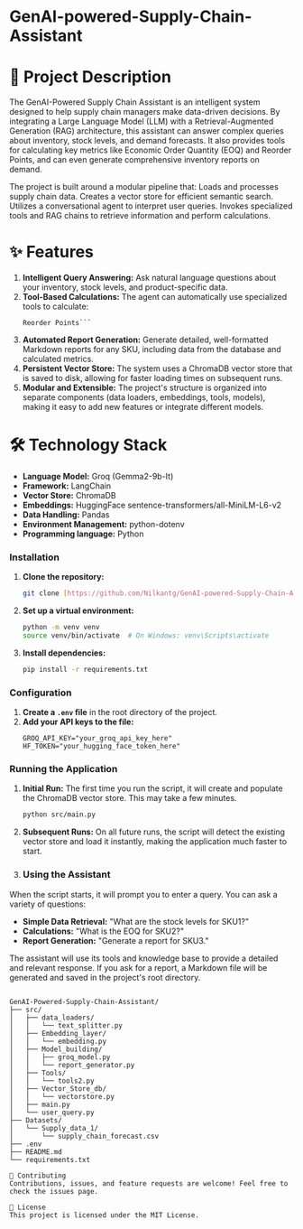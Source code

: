 # GenAI-powered-Supply-Chain-Assistant
<!-- Built a GenAI-powered supply chain assistant that integrates LLM-based conversational queries, demand forecasting, supplier risk evaluation, and automated document generation. Implemented using LangChain, ML models, and Streamlit. -->

# 📜 Project Description
The GenAI-Powered Supply Chain Assistant is an intelligent system designed to help supply chain managers make data-driven decisions. By integrating a Large Language Model (LLM) with a Retrieval-Augmented Generation (RAG) architecture, this assistant can answer complex queries about inventory, stock levels, and demand forecasts. It also provides tools for calculating key metrics like Economic Order Quantity (EOQ) and Reorder Points, and can even generate comprehensive inventory reports on demand.

The project is built around a modular pipeline that:
Loads and processes supply chain data.
Creates a vector store for efficient semantic search.
Utilizes a conversational agent to interpret user queries.
Invokes specialized tools and RAG chains to retrieve information and perform calculations.

# ✨ Features
1) **Intelligent Query Answering:** Ask natural language questions about your inventory, stock levels, and product-specific data.
2) **Tool-Based Calculations:** The agent can automatically use specialized tools to  calculate:
    ```Economic Order Quantity (EOQ)
    Reorder Points```
4) **Automated Report Generation:** Generate detailed, well-formatted Markdown reports for any SKU, including data from the database and calculated metrics.
5) **Persistent Vector Store:** The system uses a ChromaDB vector store that is saved to disk, allowing for faster loading times on subsequent runs.
6) **Modular and Extensible:** The project's structure is organized into separate components (data loaders, embeddings, tools, models), making it easy to add new features or integrate different models.

# 🛠️ Technology Stack
- **Language Model:** Groq (Gemma2-9b-It)
- **Framework:** LangChain
- **Vector Store:** ChromaDB
- **Embeddings:** HuggingFace sentence-transformers/all-MiniLM-L6-v2
- **Data Handling:** Pandas
- **Environment Management:** python-dotenv
- **Programming language:** Python

### Installation

1.  **Clone the repository:**
    ```bash
    git clone [https://github.com/Nilkantg/GenAI-powered-Supply-Chain-Assistant.git]
    ```
2.  **Set up a virtual environment:**
    ```bash
    python -m venv venv
    source venv/bin/activate  # On Windows: venv\Scripts\activate
    ```
3.  **Install dependencies:**
    ```bash
    pip install -r requirements.txt
    ```

### Configuration

1.  **Create a `.env` file** in the root directory of the project.
2.  **Add your API keys to the file:**
    ```
    GROQ_API_KEY="your_groq_api_key_here"
    HF_TOKEN="your_hugging_face_token_here"
    ```

### Running the Application

1.  **Initial Run:**
    The first time you run the script, it will create and populate the ChromaDB vector store. This may take a few minutes.
    ```bash
    python src/main.py
    ```
2.  **Subsequent Runs:**
    On all future runs, the script will detect the existing vector store and load it instantly, making the application much faster to start.

3) ### Using the Assistant

When the script starts, it will prompt you to enter a query. You can ask a variety of questions:
- **Simple Data Retrieval:** "What are the stock levels for SKU1?"
- **Calculations:** "What is the EOQ for SKU2?"
- **Report Generation:** "Generate a report for SKU3."

The assistant will use its tools and knowledge base to provide a detailed and relevant response. If you ask for a report, a Markdown file will be generated and saved in the project's root directory.

```📁 Project Structure

GenAI-Powered-Supply-Chain-Assistant/
├── src/
│   ├── data_loaders/
│   │   └── text_splitter.py
│   ├── Embedding_layer/
│   │   └── embedding.py
│   ├── Model_building/
│   │   ├── groq_model.py
│   │   └── report_generator.py
│   ├── Tools/
│   │   └── tools2.py
│   ├── Vector_Store_db/
│   │   └── vectorstore.py
│   ├── main.py
│   └── user_query.py
├── Datasets/
│   └── Supply_data_1/
│       └── supply_chain_forecast.csv
├── .env
├── README.md
└── requirements.txt 

🤝 Contributing
Contributions, issues, and feature requests are welcome! Feel free to check the issues page.

📄 License
This project is licensed under the MIT License.
